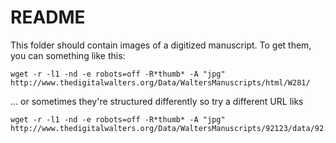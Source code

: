 README
======

This folder should contain images of a digitized manuscript.
To get them, you can something like this:

`wget -r -l1 -nd -e robots=off -R*thumb* -A "jpg" http://www.thedigitalwalters.org/Data/WaltersManuscripts/html/W281/`

... or sometimes they're structured differently so try a different URL liks

```
wget -r -l1 -nd -e robots=off -R*thumb* -A "jpg" http://www.thedigitalwalters.org/Data/WaltersManuscripts/92123/data/92.123/sap/
```

